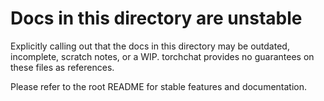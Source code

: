 # Docs in this directory are unstable

Explicitly calling out that the docs in this directory may be outdated, incomplete, scratch notes, or a WIP.
torchchat provides no guarantees on these files as references.

Please refer to the root README for stable features and documentation.
